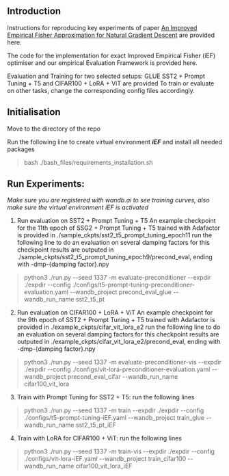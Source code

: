 ## Introduction
Instructions for reproducing key experiments of paper [An Improved Empirical Fisher Approximation for Natural Gradient Descent](https://arxiv.org/abs/2406.06420) are provided here.

The code for the implementation for exact Improved Empirical Fisher (iEF) optimiser and our empirical Evaluation Framework is provided here.

Evaluation and Training for two selected setups: GLUE SST2 + Prompt Tuning + T5 and CIFAR100 + LoRA + ViT are provided
To train or evaluate on other tasks, change the corresponding config files accordingly.

## Initialisation
Move to the directory of the repo

Run the following line to create virtual environment ***iEF*** and install all needed packages

> bash ./bash_files/requirements_installation.sh

## Run Experiments:
*Make sure you are registered with wandb.ai to see training curves, also make sure the virtual environment iEF is activated*

1. Run evaluation on SST2 + Prompt Tuning + T5
An example checkpoint for the 11th epoch of SSG2 + Prompt Tuning + T5 trained with Adafactor is provided in ./sample_ckpts/sst2_t5_prompt_tuning_epoch11
run the following line to do an evaluation on several damping factors for this checkpoint
results are outputed in ./sample_ckpts/sst2_t5_prompt_tuning_epoch9/precond_eval, ending with -dmp-{damping factor}.npy

> python3 ./run.py --seed 1337 -m evaluate-preconditioner --expdir ./expdir --config ./configs/t5-prompt-tuning-preconditioner-evaluation.yaml --wandb_project precond_eval_glue --wandb_run_name sst2_t5_pt

2. Run evaluation on CIFAR100 + LoRA + ViT
An example checkpoint for the 9th epoch of SST2 + Prompt Tuning + T5 trained with Adafactor is provided in ./example_ckpts/cifar_vit_lora_e2
run the following line to do an evaluation on several damping factors for this checkpoint
results are outputed in ./example_ckpts/cifar_vit_lora_e2/precond_eval, ending with -dmp-{damping factor}.npy

> python3 ./run.py --seed 1337 -m evaluate-preconditioner-vis --expdir ./expdir --config ./configs/vit-lora-preconditioner-evaluation.yaml --wandb_project precond_eval_cifar --wandb_run_name cifar100_vit_lora

3. Train with Prompt Tuning for SST2 + T5:
run the following lines

> python3 ./run.py --seed 1337 -m train  --expdir ./expdir --config ./configs/t5-prompt-tuning-iEF.yaml --wandb_project train_glue --wandb_run_name sst2_t5_pt_iEF

4. Train with LoRA for CIFAR100 + ViT:
run the following lines

> python3 ./run.py --seed 1337 -m train-vis  --expdir ./expdir --config ./configs/vit-lora-iEF.yaml  --wandb_project train_cifar100 --wandb_run_name cifar100_vit_lora_iEF

